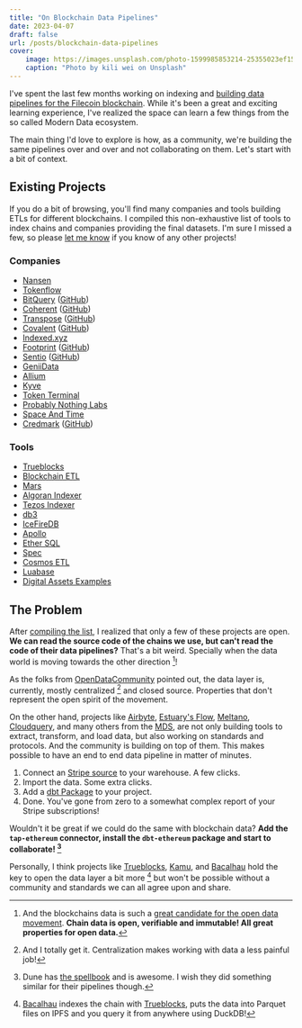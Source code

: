 ```yaml
---
title: "On Blockchain Data Pipelines"
date: 2023-04-07
draft: false
url: /posts/blockchain-data-pipelines
cover:
    image: https://images.unsplash.com/photo-1599985853214-25355023ef15?ixlib=rb-4.0.3&ixid=MnwxMjA3fDB8MHxwaG90by1wYWdlfHx8fGVufDB8fHx8&auto=format&fit=crop&w=1974&q=80
    caption: "Photo by kili wei on Unsplash"
---
```


I've spent the last few months working on indexing and [building data pipelines for the Filecoin blockchain](https://github.com/filecoin-project/filet). While it's been a great and exciting learning experience, I've realized the space can learn a few things from the so called Modern Data ecosystem.

The main thing I'd love to explore is how, as a community, we're building the same pipelines over and over and not collaborating on them. Let's start with a bit of context.

## Existing Projects

If you do a bit of browsing, you'll find many companies and tools building ETLs for different blockchains. I compiled this non-exhaustive list of tools to index chains and companies providing the final datasets. I'm sure I missed a few, so please [let me know](https://twitter.com/davidgasquez) if you know of any other projects!

### Companies

- [Nansen](https://www.nansen.ai/)
- [Tokenflow](https://docs.tokenflow.live/)
- [BitQuery](https://bitquery.io/) ([GitHub](https://github.com/bitquery/explorer))
- [Coherent](https://coherent.xyz/) ([GitHub](https://github.com/coherentopensource))
- [Transpose](https://www.transpose.io/) ([GitHub](https://github.com/TransposeData))
- [Covalent](https://www.covalenthq.com/) ([GitHub](https://github.com/covalenthq))
- [Indexed.xyz](https://github.com/indexed-xyz)
- [Footprint](https://www.footprint.network/) ([GitHub](https://github.com/footprintanalytics))
- [Sentio](https://www.sentio.xyz/) ([GitHub](https://github.com/sentioxyz))
- [GeniiData](https://geniidata.com/)
- [Allium](https://twitter.com/alliumlabs)
- [Kyve](https://www.kyve.network/)
- [Token Terminal](https://tokenterminal.com/)
- [Probably Nothing Labs](https://www.probablynothinglabs.xyz/)
- [Space And Time](https://www.spaceandtime.io/)
- [Credmark](https://credmark.com/) ([GitHub](https://github.com/credmark))

### Tools

- [Trueblocks](https://trueblocks.io/)
- [Blockchain ETL](https://github.com/blockchain-etl)
- [Mars](https://github.com/deepeth/mars)
- [Algoran Indexer](https://github.com/algorand/indexer)
- [Tezos Indexer](https://github.com/baking-bad/tzkt)
- [db3](https://github.com/db3-teams/db3)
- [IceFireDB](https://www.icefiredb.xyz/icefiredb_docs/)
- [Apollo](https://github.com/chainbound/apollo)
- [Ether SQL](https://github.com/analyseether/ether_sql)
- [Spec](https://github.com/spec-dev)
- [Cosmos ETL](https://github.com/bizzyvinci/cosmos-etl)
- [Luabase](https://github.com/luabase)
- [Digital Assets Examples](https://github.com/aws-samples/digital-assets-examples)

## The Problem

After [compiling the list](https://publish.obsidian.md/davidgasquez/Web3#Blockchain+Indexing+Projects), I realized that only a few of these projects are open. **We can read the source code of the chains we use, but can't read the code of their data pipelines?** That's a bit weird. Specially when the data world is moving towards the other direction [^1]!

As the folks from [OpenDataCommunity](https://opendatacommunity.org/) pointed out, the data layer is, currently, mostly centralized [^2] and closed source. Properties that don't represent the open spirit of the movement.

On the other hand, projects like [Airbyte](https://airbyte.com/), [Estuary's Flow](https://github.com/estuary/flow), [Meltano](https://meltano.com/), [Cloudquery](https://github.com/cloudquery/cloudquery), and many others from the [MDS](https://www.moderndatastack.xyz/), are not only building tools to extract, transform, and load data, but also working on standards and protocols. And the community is building on top of them. This makes possible to have an end to end data pipeline in matter of minutes.

1. Connect an [Stripe source](https://github.com/singer-io/tap-stripe) to your warehouse. A few clicks.
2. Import the data. Some extra clicks.
3. Add a [dbt Package](https://hub.getdbt.com/fivetran/stripe/latest/) to your project.
4. Done. You've gone from zero to a somewhat complex report of your Stripe subscriptions!

Wouldn't it be great if we could do the same with blockchain data? **Add the `tap-ethereum` connector, install the `dbt-ethereum` package and start to collaborate! [^3]**

Personally, I think projects like [Trueblocks](https://trueblocks.io/), [Kamu](https://kamu.dev), and [Bacalhau](https://bacalhau.org/) hold the key to open the data layer a bit more [^4] but won't be possible without a community and standards we can all agree upon and share.

[^1]: And the blockchains data is such a [great candidate for the open data movement](https://publish.obsidian.md/davidgasquez/Open+Data). **Chain data is open, verifiable and immutable! All great properties for open data.**

[^2]: And I totally get it. Centralization makes working with data a less painful job!

[^3]: Dune has [the spellbook](https://github.com/duneanalytics/spellbook) and is awesome. I wish they did something similar for their pipelines though.

[^4]: [Bacalhau](https://www.bacalhau.org/) indexes the chain with [Trueblocks](https://trueblocks.io/), puts the data into Parquet files on IPFS and you query it from anywhere using DuckDB!
